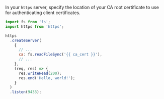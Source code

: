 In your `https` server, specify the location of your CA root certificate to use for authenticating client certificates.

```javascript
import fs from 'fs';
import https from 'https';

https
  .createServer(
    {
      // ...
      ca: fs.readFileSync('{{ ca_cert }}'),
      // ...
    },
    (req, res) => {
      res.writeHead(200);
      res.end('Hello, world!');
    }
  )
  .listen(9433);
```
